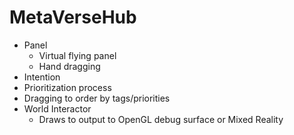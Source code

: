# MetaVerseHub

- Panel
  - Virtual flying panel
  - Hand dragging
- Intention
- Prioritization process
- Dragging to order by tags/priorities
- World Interactor
  - Draws to output to OpenGL debug surface or Mixed Reality  